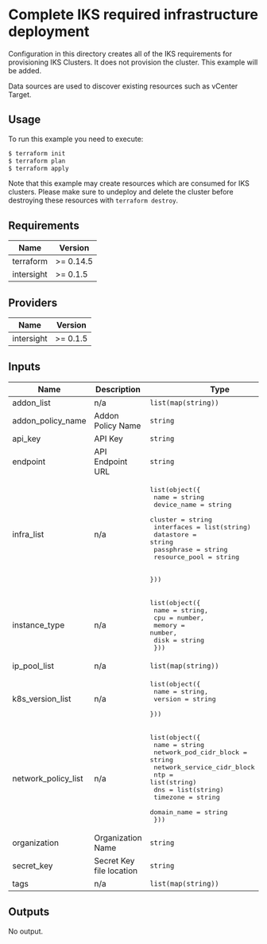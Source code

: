 # Complete IKS required infrastructure deployment

Configuration in this directory creates all of the IKS requirements for provisioning IKS Clusters.  It does not provision the cluster.  This example will be added.

Data sources are used to discover existing resources such as vCenter Target.

## Usage

To run this example you need to execute:

```bash
$ terraform init
$ terraform plan
$ terraform apply
```

Note that this example may create resources which are consumed for IKS clusters.  Please make sure to undeploy and delete the cluster before destroying these resources with `terraform destroy`.
<!-- BEGINNING OF PRE-COMMIT-TERRAFORM DOCS HOOK -->
## Requirements

| Name | Version |
|------|---------|
| terraform | >= 0.14.5 |
| intersight | >= 0.1.5 |

## Providers

| Name | Version |
|------|---------|
| intersight | >= 0.1.5 |

## Inputs

| Name | Description | Type | Default | Required |
|------|-------------|------|---------|:--------:|
| addon\_list | n/a | `list(map(string))` | `[]` | no |
| addon\_policy\_name | Addon Policy Name | `string` | n/a | yes |
| api\_key | API Key | `string` | n/a | yes |
| endpoint | API Endpoint URL | `string` | `"https://www.intersight.com"` | no |
| infra\_list | n/a | <pre>list(object({<br>    name          = string<br>    device_name   = string<br>    cluster       = string<br>    interfaces    = list(string)<br>    datastore     = string<br>    passphrase    = string<br>    resource_pool = string<br><br>  }))</pre> | n/a | yes |
| instance\_type | n/a | <pre>list(object({<br>    name   = string,<br>    cpu    = number,<br>    memory = number,<br>    disk   = string<br>  }))</pre> | n/a | yes |
| ip\_pool\_list | n/a | `list(map(string))` | `[]` | no |
| k8s\_version\_list | n/a | <pre>list(object({<br>    name    = string,<br>    version = string<br>  }))</pre> | n/a | yes |
| network\_policy\_list | n/a | <pre>list(object({<br>    name                       = string<br>    network_pod_cidr_block     = string<br>    network_service_cidr_block = string<br>    ntp                        = list(string)<br>    dns                        = list(string)<br>    timezone                   = string<br>    domain_name                = string<br>  }))</pre> | n/a | yes |
| organization | Organization Name | `string` | `"default"` | no |
| secret\_key | Secret Key file location | `string` | n/a | yes |
| tags | n/a | `list(map(string))` | `[]` | no |

## Outputs

No output.

<!-- END OF PRE-COMMIT-TERRAFORM DOCS HOOK -->
